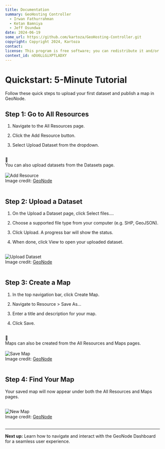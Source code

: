 ```yaml
---
title: Documentation
summary: GeoHosting Controller
  - Irwan Fathurrahman
  - Ketan Bamniya
  - Jeff Osundwa
date: 2024-06-19
some_url: https://github.com/kartoza/GeoHosting-Controller.git
copyright: Copyright 2024, Kartoza
contact:
license: This program is free software; you can redistribute it and/or modify it under the terms of the GNU Affero General Public License as published by the Free Software Foundation; either version 3 of the License, or (at your option) any later version.
context_id: nDU6LLGiXPTLADXY
---
```


# Quickstart: 5-Minute Tutorial

Follow these quick steps to upload your first dataset and publish a map in GeoNode.

## Step 1: Go to All Resources

1. Navigate to the <span class="ui-page-label">All Resources</span> page.

2. Click the <span class="ui-generic-label">Add Resource</span> button.

3. Select <span class="ui-generic-label">Upload Dataset</span> from the dropdown.

<br>

<div class="alert alert-note">
  <div class="alert-icon">📝</div>
  <div class="alert-text">
    You can also upload datasets from the Datasets page.
  </div>
</div>

<br>

<div class="image-with-caption">
  <img src="../../img/geonode-img-12.png" alt="Add Resource">
  <div class="caption">
    Image credit: <a href="https://geonode.org/" target="_blank">GeoNode</a>
  </div>
</div>

<br>

## Step 2: Upload a Dataset

1. On the <span class="ui-page-label">Upload a Dataset</span> page, click <span class="ui-generic-label">Select files...</span>.

2. Choose a supported file type from your computer (e.g. <span class="ui-filename">SHP</span>, <span class="ui-filename">GeoJSON</span>).

3. Click <span class="ui-generic-label">Upload</span>. A progress bar will show the status.

4. When done, click <span class="ui-generic-label">View</span> to open your uploaded dataset.

<br>

<div class="image-with-caption">
  <img src="../../img/geonode-img-13.png" alt="Upload Dataset">
  <div class="caption">
    Image credit: <a href="https://geonode.org/" target="_blank">GeoNode</a>
  </div>
</div>

<br>

## Step 3: Create a Map

1. In the top navigation bar, click <span class="ui-generic-label">Create Map</span>.

2. Navigate to <span class="ui-generic-label">Resource > Save As..</span>.

2. Enter a title and description for your map.

3. Click <span class="ui-generic-label">Save</span>.

<br>

<div class="alert alert-note">
  <div class="alert-icon">📝</div>
  <div class="alert-text">
    Maps can also be created from the All Resources and Maps pages.
  </div>
</div>

<br>

<div class="image-with-caption">
  <img src="../../img/geonode-img-14.png" alt="Save Map">
  <div class="caption">
    Image credit: <a href="https://geonode.org/" target="_blank">GeoNode</a>
  </div>
</div>

<br>

## Step 4: Find Your Map

Your saved map will now appear under both the <span class="ui-page-label">All Resources</span> and <span class="ui-page-label">Maps</span> pages.

<br>

<div class="image-with-caption">
  <img src="../../img/geonode-img-15.png" alt="New Map">
  <div class="caption">
    Image credit: <a href="https://geonode.org/" target="_blank">GeoNode</a>
  </div>
</div>

<br>

---

**Next up:** Learn how to navigate and interact with the GeoNode Dashboard for a seamless user experience.

<br>
